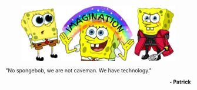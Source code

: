 <p align="center">
    <img src="./images/banner_1.png" alt="Banner Art" title="Someone should put you in a box floating down the river grandma!" height="150px">
</p>

"No spongebob, we are not caveman. We have technology."<br>

<p align="right"><b>- Patrick</b></p>

